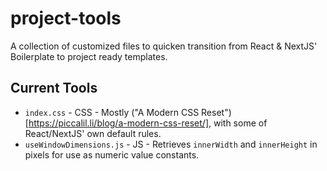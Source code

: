 # project-tools
A collection of customized files to quicken transition from React & NextJS' Boilerplate to project ready templates.

## Current Tools
- `index.css` - CSS - Mostly ("A Modern CSS Reset")[https://piccalil.li/blog/a-modern-css-reset/], with some of React/NextJS' own default rules.
- `useWindowDimensions.js` - JS - Retrieves `innerWidth` and `innerHeight` in pixels for use as numeric value constants.
